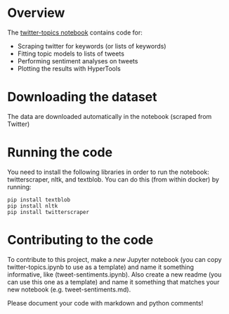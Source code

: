 # Overview

The [twitter-topics notebook](twitter-topics.ipynb) contains code for:
- Scraping twitter for keywords (or lists of keywords)
- Fitting topic models to lists of tweets
- Performing sentiment analyses on tweets
- Plotting the results with HyperTools

# Downloading the dataset

The data are downloaded automatically in the notebook (scraped from Twitter)

# Running the code

You need to install the following libraries in order to run the notebook: twitterscraper, nltk, and textblob.  You can do this (from within docker) by running:
```
pip install textblob
pip install nltk
pip install twitterscraper
```

# Contributing to the code

To contribute to this project, make a *new* Jupyter notebook (you can copy twitter-topics.ipynb to use as a template) and name it something informative, like (tweet-sentiments.ipynb).  Also create a new readme (you can use this one as a template) and name it something that matches your new notebook (e.g. tweet-sentiments.md).

Please document your code with markdown and python comments!
